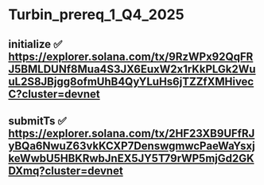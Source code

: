 # Turbin_prereq_1_Q4_2025

## initialize ✅  https://explorer.solana.com/tx/9RzWPx92QqFRJ5BMLDUNf8Mua4S3JX6EuxW2x1rKkPLGk2WuuL2S8JBjgg8ofmUhB4QyYLuHs6jTZZfXMHivecC?cluster=devnet
## submitTs ✅  https://explorer.solana.com/tx/2HF23XB9UFfRJyBQa6NwuZ63vkKCXP7DenswgmwcPaeWaYsxjkeWwbU5HBKRwbJnEX5JY5T79rWP5mjGd2GKDXmq?cluster=devnet

